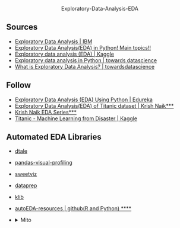 <p align=center>
  Exploratory-Data-Analysis-EDA
</p>

## Sources
- [Exploratory Data Analysis | IBM](https://www.ibm.com/cloud/learn/exploratory-data-analysis)
- [Exploratory Data Analysis(EDA) in Python! Main topics!!](https://www.analyticsvidhya.com/blog/2020/08/exploratory-data-analysiseda-from-scratch-in-python/)
- [Exploratory data analysis (EDA) | Kaggle](https://www.kaggle.com/ekami66/detailed-exploratory-data-analysis-with-python)
- [Exploratory data analysis in Python | towards datascience](https://towardsdatascience.com/exploratory-data-analysis-in-python-c9a77dfa39ce)
- [What is Exploratory Data Analysis? | towardsdatascience](https://towardsdatascience.com/exploratory-data-analysis-8fc1cb20fd15)


## Follow
- [Exploratory Data Analysis (EDA) Using Python | Edureka](https://www.youtube.com/watch?v=-o3AxdVcUtQ)
- [Exploratory Data Analysis(EDA) of Titanic dataset | Krish Naik***](https://www.youtube.com/watch?v=Ea_KAcdv1vs)
- [Krish Naik EDA Series***](https://www.youtube.com/watch?v=ioN1jcWxbv8&list=PLZoTAELRMXVPQyArDHyQVjQxjj_YmEuO9)
- [Titanic - Machine Learning from Disaster | Kaggle](https://www.kaggle.com/c/titanic/code)

## Automated EDA Libraries
- [dtale](https://pypi.org/project/dtale/)
- [pandas-visual-profiling](https://pypi.org/project/pandas-visual-analysis/)
- [sweetviz](https://pypi.org/project/sweetviz/)
- [dataprep](https://pypi.org/project/dataprep/)
- [klib](https://pypi.org/project/klib/)
- [autoEDA-resources | github(R and Python) ****](https://github.com/mstaniak/autoEDA-resources)
- <details>
          <summary>Mito</summary>
  
  - [Mito](https://docs.trymito.io/getting-started/installing-mito)
  - [Exploring Mito: Automatic Python Code for SpreadSheet Operations](https://www.analyticsvidhya.com/blog/2021/06/exploring-mito-automatic-python-code-for-spreadsheet-operations/)
  
  </details>

